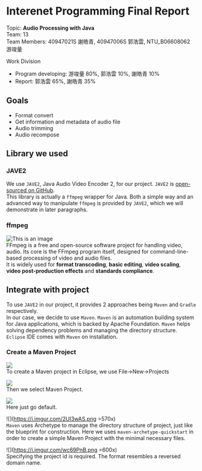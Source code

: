 # Interenet Programming Final Report
Topic: **Audio Processing with Java**  
Team: 13  
Team Members: 40947021S 謝皓青, 40947006S 郭浩雲, NTU_B06608062 游竣量  

Work Division

- Program developing: 游竣量 80%, 郭浩雲 10%, 謝皓青 10%
- Report: 郭浩雲 65%, 謝皓青 35%

## Goals
- Format convert
- Get information and metadata of audio file
- Audio trimming
- Audio recompose

## Library we used
### JAVE2
We use `JAVE2`, Java Audio Video Encoder 2, for our project. `JAVE2` is [open-sourced on GitHub](https://github.com/a-schild/jave2).  
This library is actually a `ffmpeg` wrapper for Java. Both a simple way and an advanced way to manipulate `ffmpeg` is provided by `JAVE2`, which we will demonstrate in later paragraphs.

### ffmpeg
![This is an image](https://i.imgur.com/hemyJFy.png "FFmpeg logo")  
FFmpeg is a free and open-source software project for handling video, audio. Its core is the FFmpeg program itself, designed for command-line-based processing of video and audio files.  
It is widely used for **format transcoding**, **basic editing**, **video scaling**, **video post-production effects** and **standards compliance**.

## Integrate with project
To use `JAVE2` in our project, it provides 2 approaches being `Maven` and `Gradle` respectively.  
In our case, we decide to use `Maven`. `Maven` is an automation building system for Java applications, which is backed by Apache Foundation. `Maven` helps solving dependency problems and managing the directory structure. `Eclipse` IDE comes with `Maven` on installation.
### Create a Maven Project
![](https://i.imgur.com/feXfufl.png)  
To create a Maven project in Eclipse, we use File->New->Projects

![](https://i.imgur.com/zAyuJHN.png)   
Then we select Maven Project.

![](https://i.imgur.com/TLBMScQ.png)  
Here just go default.

![](https://i.imgur.com/2UI3wAS.png =570x)  
`Maven` uses Archetype to manage the directory structure of project, just like the blueprint for construction. Here we uses `maven-archetype-quickstart` in order to create a simple Maven Project with the minimal necessary files.

![](https://i.imgur.com/wc69PnB.png =600x)  
Specifying the project id is required. The format resembles a reversed domain name.
